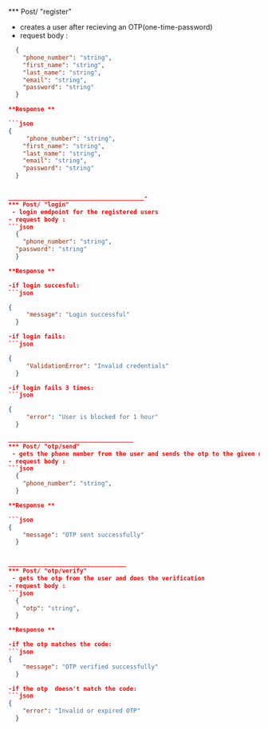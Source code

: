 *** Post/ "register"
 - creates a user after recieving an OTP(one-time-password)
- request body :
```json
  {
    "phone_number": "string",
    "first_name": "string",
    "last_name": "string",
    "email": "string",
    "password": "string"    
  }

**Response **

```json
{
     "phone_number": "string",
    "first_name": "string",
    "last_name": "string",
    "email": "string",
    "password": "string"    
  }


______________________________________-
*** Post/ "login"
 - login endpoint for the registered users
- request body :
```json
  {
    "phone_number": "string",
  "password": "string"    
  }

**Response **

-if login succesful:
```json

{
     "message": "Login successful"        
  }

-if login fails:
```json

{
     "ValidationError": "Invalid credentials"        
  }

-if login fails 3 times:
```json

{
     "error": "User is blocked for 1 hour"       
  }

___________________________________
*** Post/ "otp/send"
 - gets the phone number from the user and sends the otp to the given number
- request body :
```json
  {
    "phone_number": "string",
  }

**Response **

```json
{
    "message": "OTP sent successfully"   
  }


_________________________________
*** Post/ "otp/verify"
 - gets the otp from the user and does the verification
- request body :
```json
  {
    "otp": "string",
  }

**Response **

-if the otp matches the code:
```json
{
    "message": "OTP verified successfully"   
  }

-if the otp  doesn't match the code:
```json
{
    "error": "Invalid or expired OTP"   
  }



